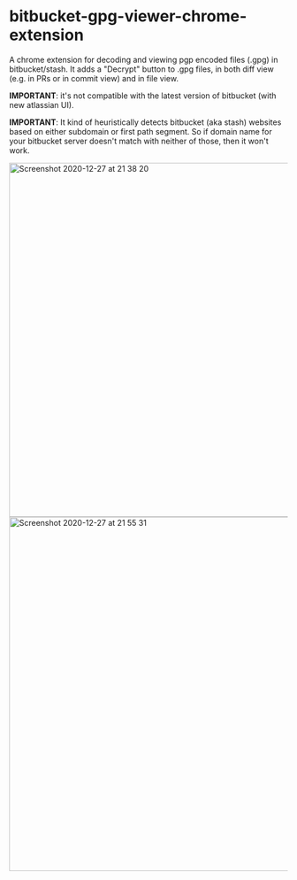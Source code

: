 # bitbucket-gpg-viewer-chrome-extension
A chrome extension for decoding and viewing pgp encoded files (.gpg) in bitbucket/stash.
It adds a "Decrypt" button to .gpg files, in both diff view (e.g. in PRs or in commit view) and in file view. 

**IMPORTANT**: it's not compatible with the latest version of bitbucket (with new atlassian UI).

**IMPORTANT**: It kind of heuristically detects bitbucket (aka stash) websites based on either subdomain or first path segment. So if domain name for your bitbucket server doesn't match with neither of those, then it won't work.

<img width="640" alt="Screenshot 2020-12-27 at 21 38 20" src="https://user-images.githubusercontent.com/3150694/103179992-c48d8980-4891-11eb-87a5-dd0c8775a4ae.png">

<img width="640" alt="Screenshot 2020-12-27 at 21 55 31" src="https://user-images.githubusercontent.com/3150694/103179716-f94c1180-488e-11eb-9a02-19961c8baa3b.png">


